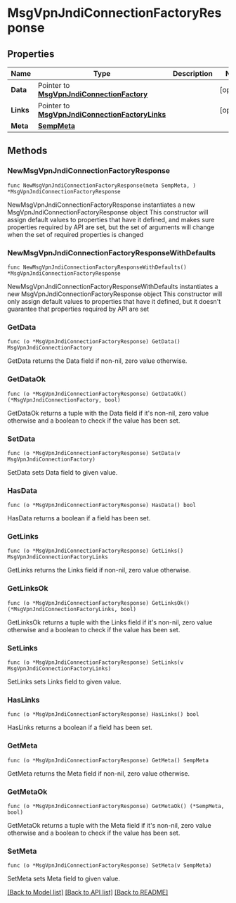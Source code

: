 # MsgVpnJndiConnectionFactoryResponse

## Properties

Name | Type | Description | Notes
------------ | ------------- | ------------- | -------------
**Data** | Pointer to [**MsgVpnJndiConnectionFactory**](MsgVpnJndiConnectionFactory.md) |  | [optional] 
**Links** | Pointer to [**MsgVpnJndiConnectionFactoryLinks**](MsgVpnJndiConnectionFactoryLinks.md) |  | [optional] 
**Meta** | [**SempMeta**](SempMeta.md) |  | 

## Methods

### NewMsgVpnJndiConnectionFactoryResponse

`func NewMsgVpnJndiConnectionFactoryResponse(meta SempMeta, ) *MsgVpnJndiConnectionFactoryResponse`

NewMsgVpnJndiConnectionFactoryResponse instantiates a new MsgVpnJndiConnectionFactoryResponse object
This constructor will assign default values to properties that have it defined,
and makes sure properties required by API are set, but the set of arguments
will change when the set of required properties is changed

### NewMsgVpnJndiConnectionFactoryResponseWithDefaults

`func NewMsgVpnJndiConnectionFactoryResponseWithDefaults() *MsgVpnJndiConnectionFactoryResponse`

NewMsgVpnJndiConnectionFactoryResponseWithDefaults instantiates a new MsgVpnJndiConnectionFactoryResponse object
This constructor will only assign default values to properties that have it defined,
but it doesn't guarantee that properties required by API are set

### GetData

`func (o *MsgVpnJndiConnectionFactoryResponse) GetData() MsgVpnJndiConnectionFactory`

GetData returns the Data field if non-nil, zero value otherwise.

### GetDataOk

`func (o *MsgVpnJndiConnectionFactoryResponse) GetDataOk() (*MsgVpnJndiConnectionFactory, bool)`

GetDataOk returns a tuple with the Data field if it's non-nil, zero value otherwise
and a boolean to check if the value has been set.

### SetData

`func (o *MsgVpnJndiConnectionFactoryResponse) SetData(v MsgVpnJndiConnectionFactory)`

SetData sets Data field to given value.

### HasData

`func (o *MsgVpnJndiConnectionFactoryResponse) HasData() bool`

HasData returns a boolean if a field has been set.

### GetLinks

`func (o *MsgVpnJndiConnectionFactoryResponse) GetLinks() MsgVpnJndiConnectionFactoryLinks`

GetLinks returns the Links field if non-nil, zero value otherwise.

### GetLinksOk

`func (o *MsgVpnJndiConnectionFactoryResponse) GetLinksOk() (*MsgVpnJndiConnectionFactoryLinks, bool)`

GetLinksOk returns a tuple with the Links field if it's non-nil, zero value otherwise
and a boolean to check if the value has been set.

### SetLinks

`func (o *MsgVpnJndiConnectionFactoryResponse) SetLinks(v MsgVpnJndiConnectionFactoryLinks)`

SetLinks sets Links field to given value.

### HasLinks

`func (o *MsgVpnJndiConnectionFactoryResponse) HasLinks() bool`

HasLinks returns a boolean if a field has been set.

### GetMeta

`func (o *MsgVpnJndiConnectionFactoryResponse) GetMeta() SempMeta`

GetMeta returns the Meta field if non-nil, zero value otherwise.

### GetMetaOk

`func (o *MsgVpnJndiConnectionFactoryResponse) GetMetaOk() (*SempMeta, bool)`

GetMetaOk returns a tuple with the Meta field if it's non-nil, zero value otherwise
and a boolean to check if the value has been set.

### SetMeta

`func (o *MsgVpnJndiConnectionFactoryResponse) SetMeta(v SempMeta)`

SetMeta sets Meta field to given value.



[[Back to Model list]](../README.md#documentation-for-models) [[Back to API list]](../README.md#documentation-for-api-endpoints) [[Back to README]](../README.md)


